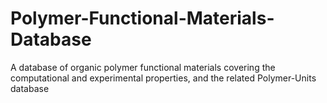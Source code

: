 # Polymer-Functional-Materials-Database
A database of organic polymer functional materials covering the computational and experimental properties, and the related Polymer-Units database
